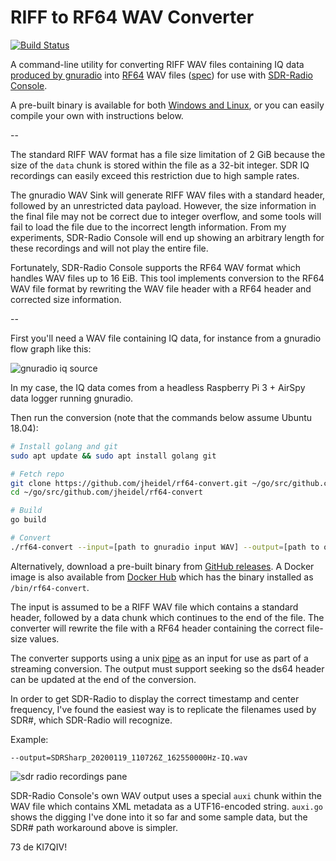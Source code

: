# RIFF to RF64 WAV Converter

[![Build Status](https://travis-ci.org/jheidel/rf64-convert.svg?branch=master)](https://travis-ci.org/jheidel/rf64-convert)

A command-line utility for converting RIFF WAV files containing IQ data 
[produced by gnuradio](https://wiki.gnuradio.org/index.php/Wav_File_Sink)
into
[RF64](https://en.wikipedia.org/wiki/RF64) WAV files
([spec](https://tech.ebu.ch/docs/tech/tech3306v1_0.pdf)) for use with
[SDR-Radio Console](https://www.sdr-radio.com/console).

A pre-built binary is available for both 
[Windows and Linux](https://github.com/jheidel/rf64-convert/releases),
or you can easily compile your own with instructions below.

--

The standard RIFF WAV format has a file size limitation of 2 GiB because the
size of the `data` chunk is stored within the file as a 32-bit integer. SDR IQ
recordings can easily exceed this restriction due to high sample rates.

The gnuradio WAV Sink will generate RIFF WAV files with a standard header,
followed by an unrestricted data payload. However, the size information in the
final file may not be correct due to integer overflow, and some tools will fail
to load the file due to the incorrect length information. From my experiments,
SDR-Radio Console will end up showing an arbitrary length for these recordings
and will not play the entire file.

Fortunately, SDR-Radio Console supports the RF64 WAV format which handles WAV
files up to 16 EiB. This tool implements conversion to the RF64 WAV file format
by rewriting the WAV file header with a RF64 header and corrected size
information.

--

First you'll need a WAV file containing IQ data, for instance from a gnuradio
flow graph like this:

![gnuradio iq source](https://imgur.com/O6oska5.jpg)

In my case, the IQ data comes from a headless Raspberry Pi 3 + AirSpy data
logger running gnuradio.

Then run the conversion (note that the commands below assume Ubuntu 18.04):

```bash
# Install golang and git
sudo apt update && sudo apt install golang git

# Fetch repo
git clone https://github.com/jheidel/rf64-convert.git ~/go/src/github.com/jheidel/rf64-convert
cd ~/go/src/github.com/jheidel/rf64-convert

# Build
go build

# Convert
./rf64-convert --input=[path to gnuradio input WAV] --output=[path to output WAV]
```

Alternatively, download a pre-built binary from
[GitHub releases](https://github.com/jheidel/rf64-convert/releases). A Docker
image is also available from
[Docker Hub](https://hub.docker.com/r/jheidel/rf64-convert) which has the
binary installed as `/bin/rf64-convert`.

The input is assumed to be a RIFF WAV file which contains a standard header,
followed by a data chunk which continues to the end of the file. The converter
will rewrite the file with a RF64 header containing the correct file-size
values.

The converter supports using a unix
[pipe](http://man7.org/linux/man-pages/man2/pipe.2.html) as an input for use as
part of a streaming conversion. The output must support seeking so the ds64
header can be updated at the end of the conversion.

In order to get SDR-Radio to display the correct timestamp and center
frequency, I've found the easiest way is to replicate the filenames used by
SDR#, which SDR-Radio will recognize.

Example:

```
--output=SDRSharp_20200119_110726Z_162550000Hz-IQ.wav
```

![sdr radio recordings pane](https://imgur.com/FPELcVH.jpg)

SDR-Radio Console's own WAV output uses a special `auxi` chunk within the WAV
file which contains XML metadata as a UTF16-encoded string. `auxi.go` shows the
digging I've done into it so far and some sample data, but the SDR# path
workaround above is simpler.

73 de KI7QIV!
